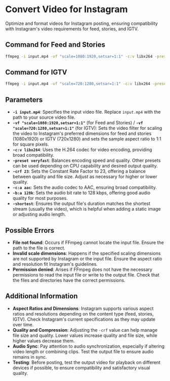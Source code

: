 # Convert Video for Instagram

Optimize and format videos for Instagram posting, ensuring compatibility with Instagram's video requirements for feed, stories, and IGTV.

## Command for Feed and Stories

```bash
ffmpeg -i input.mp4 -vf "scale=1080:1920,setsar=1:1" -c:v libx264 -preset veryfast -crf 23 -c:a aac -b:a 128k -shortest output.mp4
```


## Command for IGTV

```bash
ffmpeg -i input.mp4 -vf "scale=720:1280,setsar=1:1" -c:v libx264 -preset veryfast -crf 23 -c:a aac -b:a 128k -shortest output.mp4
```


## Parameters

- **`-i input.mp4`**: Specifies the input video file. Replace `input.mp4` with the path to your source video file.
- **`-vf "scale=1080:1920,setsar=1:1"`** (for Feed and Stories) / **`-vf "scale=720:1280,setsar=1:1"`** (for IGTV): Sets the video filter for scaling the video to Instagram's preferred dimensions for feed and stories (1080x1920) or IGTV (720x1280) and sets the sample aspect ratio to 1:1 for square pixels.
- **`-c:v libx264`**: Uses the H.264 codec for video encoding, providing broad compatibility.
- **`-preset veryfast`**: Balances encoding speed and quality. Other presets can be used depending on CPU capability and desired output quality.
- **`-crf 23`**: Sets the Constant Rate Factor to 23, offering a balance between quality and file size. Adjust as necessary for higher or lower quality.
- **`-c:a aac`**: Sets the audio codec to AAC, ensuring broad compatibility.
- **`-b:a 128k`**: Sets the audio bit rate to 128 kbps, offering good audio quality for most purposes.
- **`-shortest`**: Ensures the output file's duration matches the shortest stream (usually the video), which is helpful when adding a static image or adjusting audio length.

## Possible Errors

- **File not found**: Occurs if FFmpeg cannot locate the input file. Ensure the path to the file is correct.
- **Invalid scale dimensions**: Happens if the specified scaling dimensions are not supported by Instagram or the input file. Ensure the aspect ratio and resolution fit Instagram's guidelines.
- **Permission denied**: Arises if FFmpeg does not have the necessary permissions to read the input file or write to the output file. Check that the files and directories have the correct permissions.

## Additional Information

- **Aspect Ratios and Dimensions**: Instagram supports various aspect ratios and resolutions depending on the content type (feed, stories, IGTV). Check Instagram's current specifications as they may update over time.
- **Quality and Compression**: Adjusting the `-crf` value can help manage file size and quality. Lower values increase quality and file size, while higher values decrease them.
- **Audio Sync**: Pay attention to audio synchronization, especially if altering video length or combining clips. Test the output file to ensure audio remains in sync.
- **Testing**: Before posting, test the output video for playback on different devices if possible, to ensure compatibility and satisfactory visual quality.
